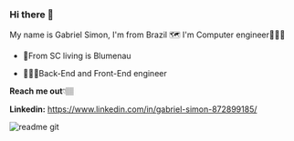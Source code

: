 ### Hi there 👋

My name is Gabriel Simon, I'm from Brazil 🗺 I'm Computer engineer🧑🏼‍💻

- 📍From SC living is Blumenau

- 👨🏼‍💻Back-End and Front-End engineer

**Reach me out**👇🏽

**Linkedin:** https://www.linkedin.com/in/gabriel-simon-872899185/

![readme git](https://user-images.githubusercontent.com/69912017/122493892-d9d0ae80-cfbe-11eb-9073-f5d94dd0acf3.png)

